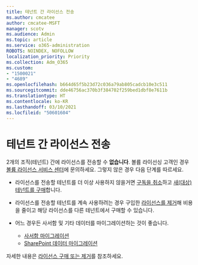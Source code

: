 ```yaml
---
title: 테넌트 간 라이선스 전송
ms.author: cmcatee
author: cmcatee-MSFT
manager: scotv
ms.audience: Admin
ms.topic: article
ms.service: o365-administration
ROBOTS: NOINDEX, NOFOLLOW
localization_priority: Priority
ms.collection: Adm_O365
ms.custom:
- "1500021"
- "4689"
ms.openlocfilehash: b664d65f5b23d72c036a79ab805cadcb10e3c511
ms.sourcegitcommit: dde46756ac370b3f384702f259bed1dbf8e7611b
ms.translationtype: HT
ms.contentlocale: ko-KR
ms.lasthandoff: 03/10/2021
ms.locfileid: "50601604"
---
```

# <a name="transfer-licenses-between-tenants"></a>테넌트 간 라이선스 전송

2개의 조직(테넌트) 간에 라이선스를 전송할 수 **없습니다**. 볼륨 라이선싱 고객인 경우 [볼륨 라이선스 서비스 센터](https://support.microsoft.com/help/4471406/how-to-contact-the-microsoft-volume-licensing-service-center)에 문의하세요. 그렇지 않은 경우 다음 단계를 따르세요.

- 라이선스를 전송할 테넌트를 더 이상 사용하지 않을거면 [구독을 취소](https://admin.microsoft.com/Adminportal/Home?source=applauncher#/subscriptions)하고 [새(대상) 테넌트를 구매](https://www.microsoft.com/microsoft-365/business/compare-all-microsoft-365-business-products?rtc=2&activetab=tab:primaryr2)합니다.
- 라이선스를 전송할 테넌트를 계속 사용하려는 경우 구입한 [라이선스를 제거](https://docs.microsoft.com/microsoft-365/commerce/licenses/buy-licenses#buy-or-remove-licenses-for-your-business-subscription)해 비용을 줄이고 해당 라이선스를 다른 테넌트에서 구매할 수 있습니다.
- 어느 경우든 사서함 및 기타 데이터를 마이그레이션하는 것이 좋습니다.

    - [사서함 마이그레이션](https://docs.microsoft.com/Exchange/mailbox-migration/migrate-mailboxes-across-tenants)
    - [SharePoint 데이터 마이그레이션](https://aka.ms/modernSpoAdminCenter/CloudContentMigrations)

자세한 내용은 [라이선스 구매 또는 제거](https://docs.microsoft.com/microsoft-365/commerce/licenses/buy-licenses)를 참조하세요.